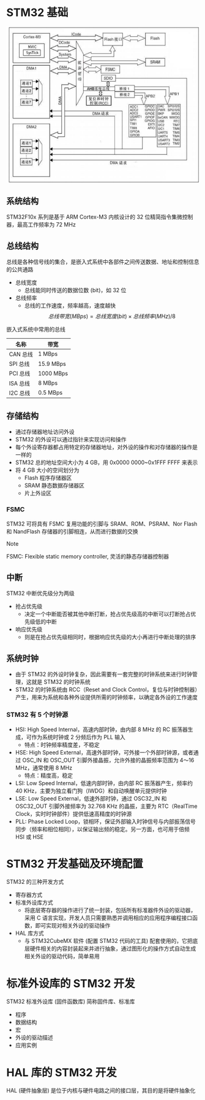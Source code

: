 # STM32 基础

![STM32F10x 芯片系统结构](./image/STM32F10x芯片系统结构.png)

## 系统结构

STM32F10x 系列是基于 ARM Cortex-M3 内核设计的 32 位精简指令集微控制器，最高工作频率为 72 MHz

## 总线结构

总线是各种信号线的集合，是嵌入式系统中各部件之间传送数据、地址和控制信息的公共通路

- 总线宽度
  - 总线能同时传送的数据位数 (bit)，如 32 位
- 总线频率
  - 总线的工作速度，频率越高，速度越快
$$
总线带宽 (MBps)= 总线宽度 (bit)\times 总线频率 (MHz)/8
$$

嵌入式系统中常用的总线

| 名称     | 带宽      |
| -------- | --------- |
| CAN 总线 | 1 MBps    |
| SPI 总线 | 15.9 MBps |
| PCI 总线 | 1000 MBps |
| ISA 总线 | 8 MBps    |
| I2C 总线 | 0.5 MBps  |

## 存储结构

- 通过存储器地址访问外设
- STM32 的外设可以通过指针来实现访问和操作
- 每个外设寄存器都占用特定的存储器地址，对外设的操作和对存储器的操作是一样的
- STM32 总的地址空间大小为 4 GB，用 0x0000 0000~0x1FFF FFFF 来表示
- 将 4 GB 大小的空间划分为
  - Flash 程序存储器区
  - SRAM 静态数据存储器区
  - 片上外设区

### FSMC

STM32 可将具有 FSMC 复用功能的引脚与 SRAM、ROM、PSRAM、Nor Flash 和 NandFlash 存储器的引脚相连，从而进行数据的交换

> [!NOTE]
> FSMC: Flexible static memory controller, 灵活的静态存储器控制器

## 中断

STM32 中断优先级分为两级
- 抢占优先级
  - 决定一个中断能否被其他中断打断，抢占优先级高的中断可以打断抢占优先级低的中断
- 响应优先级
  - 则是在抢占优先级相同时，根据响应优先级的大小再进行中断处理的排序

## 系统时钟

- 由于 STM32 的外设时钟复杂，因此需要有一套完整的时钟系统来进行时钟管理，这就是 STM32 的时钟系统
- STM32 的时钟系统由 RCC（Reset and Clock Control，复位与时钟控制器）产生，用来为系统和各种外设提供所需的时钟频率，以确定各外设的工作速度

### STM32 有 5 个时钟源

- HSI: High Speed Internal，高速内部时钟，由内部 8 MHz 的 RC 振荡器生成，可作为系统时钟或 2 分频后作为 PLL 输入
  - 特点：时钟频率精度差，不稳定
- HSE: High Speed External，高速外部时钟，可外接一个外部时钟源，或者通过 OSC_IN 和 OSC_OUT 引脚外接晶振，允许外接的晶振频率范围为 4～16 MHz，通常使用 8 MHz
  - 特点：精度高，稳定
- LSI: Low Speed Internal，低速内部时钟，由内部 RC 振荡器产生，频率约 40 KHz，主要为独立看门狗（IWDG）和自动唤醒单元提供时钟
- LSE: Low Speed External，低速外部时钟，通过 OSC32_IN 和 OSC32_OUT 引脚外接频率为 32.768 KHz 的晶振，主要为 RTC（RealTime Clock，实时时钟部件）提供低速高精度的时钟源
- PLL: Phase Locked Loop，锁相环，保证外部输入时钟信号与内部振荡信号同步（频率和相位相同），以保证输出频的稳定。另一方面，也可用于倍频 HSI 或 HSE

# STM32 开发基础及环境配置

STM32 的三种开发方式
- 寄存器方式
- 标准外设库方式
  - 将底层寄存器的操作进行了统一封装，包括所有标准器件外设的驱动器，采用 C 语言实现，开发人员只需要熟悉并调用相应的应用程序编程接口函数，即可实现对相关外设的驱动操作
- HAL 库方式
  - 与 STM32CubeMX 软件 (配置 STM32 代码的工具) 配套使用的，它把底层硬件相关的内容封装起来并进行抽象，通过图形化的操作方式自动生成相关外设的驱动代码，简单易用

# 标准外设库的 STM32 开发

STM32 标准外设库 (固件函数库) 简称固件库、标准库
- 程序
- 数据结构
- 宏
- 外设的驱动描述
- 应用实例

# HAL 库的 STM32 开发

HAL (硬件抽象层) 是位于内核与硬件电路之间的接口层，其目的是将硬件抽象化
